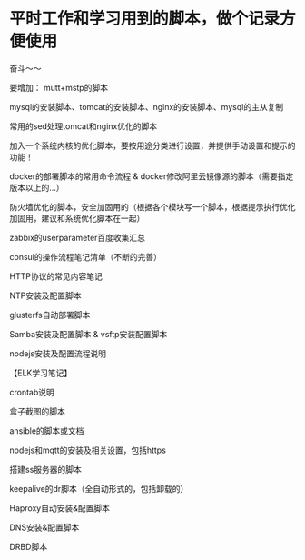 # 平时工作和学习用到的脚本，做个记录方便使用

奋斗～～


要增加：
mutt+mstp的脚本

mysql的安装脚本、tomcat的安装脚本、nginx的安装脚本、mysql的主从复制

常用的sed处理tomcat和nginx优化的脚本

加入一个系统内核的优化脚本，要按用途分类进行设置，并提供手动设置和提示的功能！

docker的部署脚本的常用命令流程 & docker修改阿里云镜像源的脚本（需要指定版本以上的...）

防火墙优化的脚本，安全加固用的（根据各个模块写一个脚本，根据提示执行优化加固用，建议和系统优化脚本在一起）

zabbix的userparameter百度收集汇总

consul的操作流程笔记清单（不断的完善）

HTTP协议的常见内容笔记

NTP安装及配置脚本

glusterfs自动部署脚本

Samba安装及配置脚本 & vsftp安装配置脚本

nodejs安装及配置流程说明

【ELK学习笔记】

crontab说明

盒子截图的脚本

ansible的脚本或文档

nodejs和mqtt的安装及相关设置，包括https

搭建ss服务器的脚本

keepalive的dr脚本（全自动形式的，包括卸载的）

Haproxy自动安装&配置脚本

DNS安装&配置脚本

DRBD脚本
